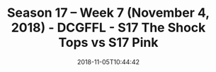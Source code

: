 ---
title: Season 17 – Week 7 (November 4, 2018) - DCGFFL - S17 The Shock Tops vs S17
  Pink
teams-score:
- team: _teams/s17-power-orange.md
  score:
- team: _teams/s17-pink.md
  score: 0
mvp: A. Payne (Power Orange), N. Kasparek (Pink)
game-ball: K. Fedak (Power Orange), S. Shaginaw (Pink)
season: 17
week: 7
date: '2018-11-05T10:44:42'
pageid: season-17-week-7-november-4-2018-6701-vs-6699
---